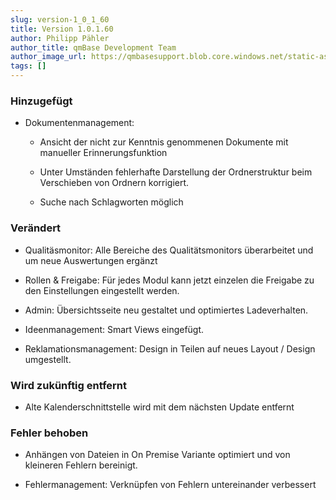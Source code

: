 ```yaml
---
slug: version-1_0_1_60
title: Version 1.0.1.60
author: Philipp Pähler
author_title: qmBase Development Team
author_image_url: https://qmbasesupport.blob.core.windows.net/static-assets/img/persons/paehler_round.png
tags: []
---
```

### Hinzugefügt

*   Dokumentenmanagement:

    *   Ansicht der nicht zur Kenntnis genommenen Dokumente mit manueller Erinnerungsfunktion

    *   Unter Umständen fehlerhafte Darstellung der Ordnerstruktur beim Verschieben von Ordnern korrigiert.

    *   Suche nach Schlagworten möglich

### Verändert

*   Qualitäsmonitor: Alle Bereiche des Qualitätsmonitors überarbeitet und um neue Auswertungen ergänzt

*   Rollen & Freigabe: Für jedes Modul kann jetzt einzelen die Freigabe zu den Einstellungen eingestellt werden.

*   Admin: Übersichtsseite neu gestaltet und optimiertes Ladeverhalten.

*   Ideenmanagement: Smart Views eingefügt.

*   Reklamationsmanagement: Design in Teilen auf neues Layout / Design umgestellt.

### Wird zukünftig entfernt

*   Alte Kalenderschnittstelle wird mit dem nächsten Update entfernt

### Fehler behoben

*   Anhängen von Dateien in On Premise Variante optimiert und von kleineren Fehlern bereinigt. 

*   Fehlermanagement: Verknüpfen von Fehlern untereinander verbessert